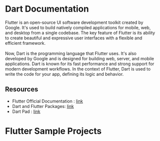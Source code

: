 # Dart Documentation
Flutter is an open-source UI software development toolkit created by Google. It's used to build natively compiled applications for mobile, web, and desktop from a single codebase. The key feature of Flutter is its ability to create beautiful and expressive user interfaces with a flexible and efficient framework.
<br><br>
Now, Dart is the programming language that Flutter uses. It's also developed by Google and is designed for building web, server, and mobile applications. Dart is known for its fast performance and strong support for modern development workflows. In the context of Flutter, Dart is used to write the code for your app, defining its logic and behavior.

## Resources
- Flutter Official Documentation : [link](https://docs.flutter.dev/)
- Dart and Flutter Packages: [link](https://pub.dev/)
- Dart Pad : [link](https://dartpad.dev/)

# Flutter Sample Projects


